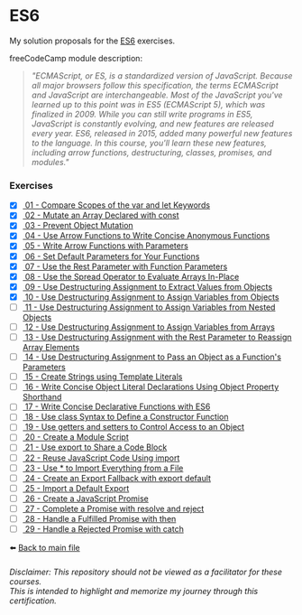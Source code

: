 # ES6

My solution proposals for the [ES6](https://www.freecodecamp.org/learn/javascript-algorithms-and-data-structures/#es6/)
exercises.

freeCodeCamp module description:
> *"ECMAScript, or ES, is a standardized version of JavaScript. Because all major browsers follow this specification, the terms ECMAScript and JavaScript are interchangeable. Most of the JavaScript you've learned up to this point was in ES5 (ECMAScript 5), which was finalized in 2009. While you can still write programs in ES5, JavaScript is constantly evolving, and new features are released every year. ES6, released in 2015, added many powerful new features to the language. In this course, you'll learn these new features, including arrow functions, destructuring, classes, promises, and modules."*

### Exercises

- [X] [ 01 - Compare Scopes of the var and let Keywords](01-compare-scopes-of-the-var-and-let-keywords.js)
- [X] [ 02 - Mutate an Array Declared with const](02-mutate-an-array-declared-with-const.js)
- [X] [ 03 - Prevent Object Mutation](03-prevent-object-mutation.js)
- [X] [ 04 - Use Arrow Functions to Write Concise Anonymous Functions](04-use-arrow-functions-to-write-concise-anonymous-functions.js)
- [X] [ 05 - Write Arrow Functions with Parameters](05-write-arrow-functions-with-parameters.js)
- [X] [ 06 - Set Default Parameters for Your Functions](06-set-default-parameters-for-your-functions.js)
- [X] [ 07 - Use the Rest Parameter with Function Parameters](07-use-the-rest-parameter-with-function-parameters.js)
- [X] [ 08 - Use the Spread Operator to Evaluate Arrays In-Place](08-use-the-spread-operator-to-evaluate-arrays-in-place.js)
- [X] [ 09 - Use Destructuring Assignment to Extract Values from Objects](09-use-destructuring-assignment-to-extract-values-from-objects.js)
- [X] [ 10 - Use Destructuring Assignment to Assign Variables from Objects](10-use-destructuring-assignment-to-assign-variables-from-objects.js)
- [ ] [ 11 - Use Destructuring Assignment to Assign Variables from Nested Objects]()
- [ ] [ 12 - Use Destructuring Assignment to Assign Variables from Arrays]()
- [ ] [ 13 - Use Destructuring Assignment with the Rest Parameter to Reassign Array Elements]()
- [ ] [ 14 - Use Destructuring Assignment to Pass an Object as a Function's Parameters]()
- [ ] [ 15 - Create Strings using Template Literals]()
- [ ] [ 16 - Write Concise Object Literal Declarations Using Object Property Shorthand]()
- [ ] [ 17 - Write Concise Declarative Functions with ES6]()
- [ ] [ 18 - Use class Syntax to Define a Constructor Function]()
- [ ] [ 19 - Use getters and setters to Control Access to an Object]()
- [ ] [ 20 - Create a Module Script]()
- [ ] [ 21 - Use export to Share a Code Block]()
- [ ] [ 22 - Reuse JavaScript Code Using import]()
- [ ] [ 23 - Use * to Import Everything from a File]()
- [ ] [ 24 - Create an Export Fallback with export default]()
- [ ] [ 25 - Import a Default Export]()
- [ ] [ 26 - Create a JavaScript Promise]()
- [ ] [ 27 - Complete a Promise with resolve and reject]()
- [ ] [ 28 - Handle a Fulfilled Promise with then]()
- [ ] [ 29 - Handle a Rejected Promise with catch]()

⬅️ [Back to main file](../README.md)

###### Disclaimer: This repository should not be viewed as a facilitator for these courses. <br> This is intended to highlight and memorize my journey through this certification.